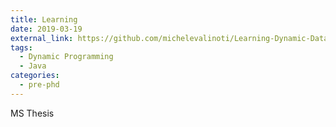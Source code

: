 ```yaml
---
title: Learning
date: 2019-03-19
external_link: https://github.com/michelevalinoti/Learning-Dynamic-Data-Markets
tags:
  - Dynamic Programming
  - Java
categories:
  - pre-phd
---
```


MS Thesis
